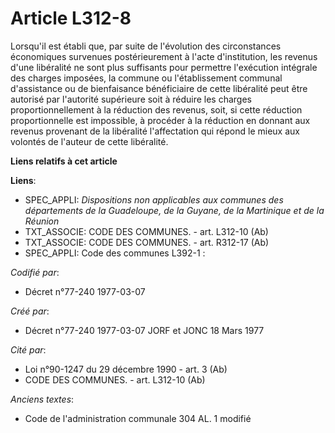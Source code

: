 # Article L312-8

Lorsqu'il est établi que, par suite de l'évolution des circonstances économiques survenues postérieurement à l'acte
d'institution, les revenus d'une libéralité ne sont plus suffisants pour permettre l'exécution intégrale des charges
imposées, la commune ou l'établissement communal d'assistance ou de bienfaisance bénéficiaire de cette libéralité peut être
autorisé par l'autorité supérieure soit à réduire les charges proportionnellement à la réduction des revenus, soit, si cette
réduction proportionnelle est impossible, à procéder à la réduction en donnant aux revenus provenant de la libéralité
l'affectation qui répond le mieux aux volontés de l'auteur de cette libéralité.

**Liens relatifs à cet article**

**Liens**:

  - SPEC_APPLI: *Dispositions non applicables aux communes des départements de la Guadeloupe, de la Guyane, de la Martinique et de la Réunion*
  - TXT_ASSOCIE: CODE DES COMMUNES. - art. L312-10 (Ab)
  - TXT_ASSOCIE: CODE DES COMMUNES. - art. R312-17 (Ab)
  - SPEC_APPLI: Code des communes L392-1 :

_Codifié par_:

  - Décret n°77-240 1977-03-07

_Créé par_:

  - Décret n°77-240 1977-03-07 JORF et JONC 18 Mars 1977

_Cité par_:

  - Loi n°90-1247 du 29 décembre 1990 - art. 3 (Ab)
  - CODE DES COMMUNES. - art. L312-10 (Ab)

_Anciens textes_:

  - Code de l'administration communale 304 AL. 1 modifié
